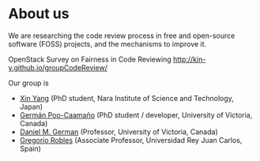 About us
====================

We are researching the code review process in free and open-source software (FOSS) projects, and the mechanisms to improve it.

OpenStack Survey on Fairness in Code Reviewing
http://kin-y.github.io/groupCodeReview/

Our group is
- [Xin Yang](https://sites.google.com/site/xinyangatnaist/) (PhD student, Nara Institute of Science and Technology, Japan)
- [Germán Poo-Caamaño](http://calcifer.org/) (PhD student / developer, University of Victoria, Canada)
- [Daniel M. German](http://turingmachine.org/) (Professor, University of Victoria, Canada)
- [Gregorio Robles](http://gsyc.urjc.es/~grex/) (Associate Professor, Universidad Rey Juan Carlos, Spain)
